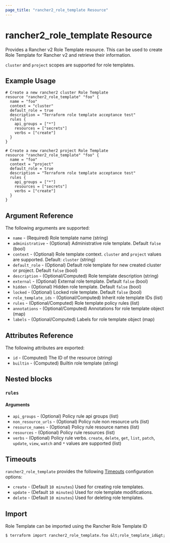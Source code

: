 ```yaml
---
page_title: "rancher2_role_template Resource"
---
```


# rancher2\_role\_template Resource

Provides a Rancher v2 Role Template resource. This can be used to create Role Template for Rancher v2 and retrieve their information. 

`cluster` and `project` scopes are supported for role templates.

## Example Usage

```hcl
# Create a new rancher2 cluster Role Template
resource "rancher2_role_template" "foo" {
  name = "foo"
  context = "cluster"
  default_role = true
  description = "Terraform role template acceptance test"
  rules {
    api_groups = ["*"]
    resources = ["secrets"]
    verbs = ["create"]
  }
}
```

```hcl
# Create a new rancher2 project Role Template
resource "rancher2_role_template" "foo" {
  name = "foo"
  context = "project"
  default_role = true
  description = "Terraform role template acceptance test"
  rules {
    api_groups = ["*"]
    resources = ["secrets"]
    verbs = ["create"]
  }
}
```

## Argument Reference

The following arguments are supported:

* `name` - (Required) Role template name (string)
* `administrative` - (Optional) Administrative role template. Default `false` (bool)
* `context` - (Optional) Role template context. `cluster` and `project` values are supported. Default: `cluster` (string)
* `default_role` - (Optional) Default role template for new created cluster or project. Default `false` (bool)
* `description` - (Optional/Computed) Role template description (string)
* `external` - (Optional) External role template. Default `false` (bool)
* `hidden` - (Optional) Hidden role template. Default `false` (bool)
* `locked` - (Optional) Locked role template. Default `false` (bool)
* `role_template_ids` - (Optional/Computed) Inherit role template IDs (list)
* `rules` - (Optional/Computed) Role template policy rules (list)
* `annotations` - (Optional/Computed) Annotations for role template object (map)
* `labels` - (Optional/Computed) Labels for role template object (map)

## Attributes Reference

The following attributes are exported:

* `id` - (Computed) The ID of the resource (string)
* `builtin` - (Computed) Builtin role template (string)

## Nested blocks

### `rules`

#### Arguments

* `api_groups` - (Optional) Policy rule api groups (list)
* `non_resource_urls` - (Optional) Policy rule non resource urls (list)
* `resource_names` - (Optional) Policy rule resource names (list)
* `resources` - (Optional) Policy rule resources (list)
* `verbs` - (Optional) Policy rule verbs. `create`, `delete`, `get`, `list`, `patch`, `update`, `view`, `watch` and `*` values are supported (list)

## Timeouts

`rancher2_role_template` provides the following
[Timeouts](https://www.terraform.io/docs/configuration/resources.html#operation-timeouts) configuration options:

- `create` - (Default `10 minutes`) Used for creating role templates.
- `update` - (Default `10 minutes`) Used for role template modifications.
- `delete` - (Default `10 minutes`) Used for deleting role templates.

## Import

Role Template can be imported using the Rancher Role Template ID

```
$ terraform import rancher2_role_template.foo &lt;role_template_id&gt;
```
